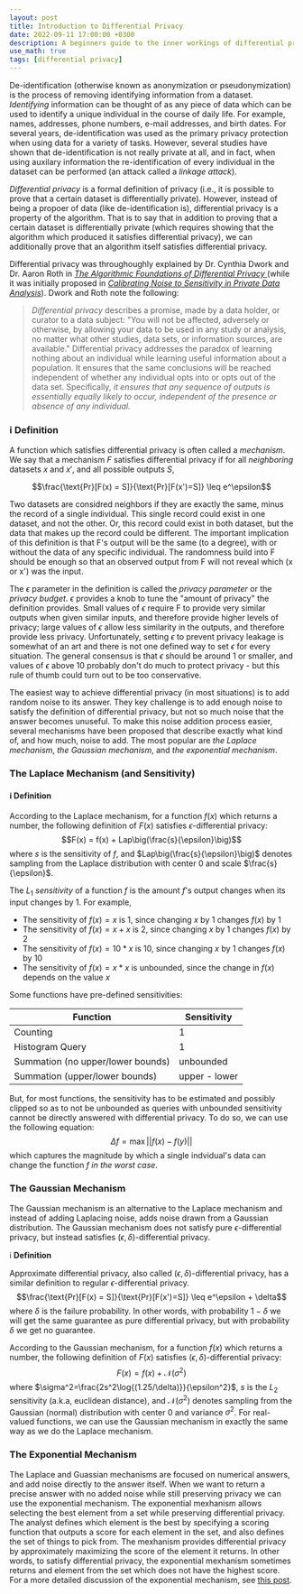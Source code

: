 ```yaml
---
layout: post
title: Introduction to Differential Privacy
date: 2022-09-11 17:00:00 +0300
description: A beginners guide to the inner workings of differential privacy.
use_math: true
tags: [differential privacy]
---
```


De-identification (otherwise known as anonymization or pseudonymization) is the process of removing identifying information from a dataset. _Identifying_ information can be thought of as any piece of data which can be used to identify a unique individual in the course of daily life. For example, names, addresses, phone numbers, e-mail addresses, and birth dates. For several years, de-identification was used as the primary privacy protection when using data for a variety of tasks. However, several studies have shown that de-identification is not really private at all, and in fact, when using auxilary information the re-identification of every individual in the dataset can be performed (an attack called a _linkage attack_).

_Differential privacy_ is a formal definition of privacy (i.e., it is possible to prove that a certain dataset is differentially private). However, instead of being a propoer of data (like de-identification is), differential privacy is a property of the algorithm. That is to say that in addition to proving that a certain dataset is differentially private (which requires showing that the algorithm which produced it satisfies differential privacy), we can additionally prove that an algorithm itself satisfies differential privacy. 

Differential privacy was throughoughly explained by Dr. Cynthia Dwork and Dr. Aaron Roth in [_The Algorithmic Foundations of Differential Privacy_ ](https://www.cis.upenn.edu/~aaroth/Papers/privacybook.pdf) (while it was initially proposed in [_Calibrating Noise to Sensitivity in Private Data Analysis_](https://link.springer.com/chapter/10.1007/11681878_14)). Dwork and Roth note the following:

> _Differential privacy_ describes a promise, made by a data holder, or curator to a data subject: "You will not be affected, adversely or otherwise, by allowing your data to be used in any study or analysis, no matter what other studies, data sets, or information sources, are available." Differential privacy addresses the paradox of learning nothing about an individual while learning useful information about a population. It ensures that the same conclusions will be reached independent of whether any individual opts into or opts out of the data set. Specifically, _it ensures that any sequence of outputs is essentially equally likely to occur, independent of the presence or absence of any individual._

### :information_source: **Definition**
A function which satisfies differential privacy is often called a _mechanism_. We say that a mechanism $F$ satisfies differential privacy if for all _neighboring_ datasets $x$ and $x'$, and all possible outputs $S$, 

$$\frac{\text{Pr}[F(x) = S]}{\text{Pr}[F(x')=S]} \leq e^\epsilon$$

Two datasets are considred neighbors if they are exactly the same, minus the record of a single individual. This single record could exist in one dataset, and not the other. Or, this record could exist in both dataset, but the data that makes up the record could be different. The important implication of this definition is that F's output will be the same (to a degree), with or without the data of any specific individual. The randomness build into F should be enough so that an observed output from F will not reveal which (x or x') was the input. 

The $\epsilon$ parameter in the definition is called the _privacy parameter_ or the _privacy budget_. $\epsilon$ provides a knob to tune the "amount of privacy" the definition provides. Small values of $\epsilon$ require F to provide very similar outputs when given similar inputs, and therefore provide higher levels of privacy; large values of $\epsilon$ allow less similarity in the outputs, and therefore provide less privacy. Unfortunately, setting $\epsilon$ to prevent privacy leakage is somewhat of an art and there is not one defined way to set $\epsilon$ for every situation. The general consensus is that $\epsilon$ should be around 1 or smaller, and values of $\epsilon$ above 10 probably don't do much to protect privacy - but this rule of thumb could turn out to be too conservative. 

The easiest way to achieve differential privacy (in most situations) is to add random noise to its answer. They key challenge is to add enough noise to satisfy the definition of differential privacy, but not so much noise that the answer becomes unuseful. To make this noise addition process easier, several mechanisms have been proposed that describe exactly what kind of, and how much, noise to add. The most popular are _the Laplace mechanism_, _the Gaussian mechanism_, and _the exponential mechanism_.

### The Laplace Mechanism (and Sensitivity)
#### :information_source: **Definition**
According to the Laplace mechanism, for a function $f(x)$ which returns a number, the following definition of $F(x)$ satisfies $\epsilon$-differential privacy:
$$F(x) = f(x) + Lap\big(\frac{s}{\epsilon}\big)$$
where $s$ is the sensitivity of $f$, and $Lap\big(\frac{s}{\epsilon}\big)$ denotes sampling from the Laplace distribution with center 0 and scale $\frac{s}{\epsilon}$.

The $L_1$ _sensitivity_ of a function $f$ is the amount $f$'s output changes when its input changes by 1. For example,

* The sensitivity of $f(x) = x$ is 1, since changing $x$ by 1 changes $f(x)$ by 1
* The sensitivity of $f(x) = x + x$ is 2, since changing $x$ by 1 changes $f(x)$ by 2
* The sensitivity of $f(x) = 10 * x$ is 10, since changing $x$ by 1 changes $f(x)$ by 10
* The sensitivity of $f(x) = x * x$ is unbounded, since the change in $f(x)$ depends on the value $x$

Some functions have pre-defined sensitivities:

| Function | Sensitivity |
| -------- | ----------- |
| Counting | 1           |
| Histogram Query | 1 | 
| Summation (no upper/lower bounds)| unbounded|
| Summation (upper/lower bounds) | upper - lower | 

But, for most functions, the sensitivity has to be estimated and possibly clipped so as to not be unbounded as queries with unbounded sensitivity cannot be directly answered with differential privacy. To do so, we can use the following equation:
$$\Delta f = \max||f(x) - f(y)||$$
which captures the magnitude by which a single indvidual's data can change the function $f$ _in the worst case_.


### The Gaussian Mechanism
The Gaussian mechanism is an alternative to the Laplace mechanism and instead of adding Laplacing noise, adds noise drawn from a Gaussian distribution. The Gaussian mechanism does not satisfy pure $\epsilon$-differential privacy, but instead satisfies $(\epsilon, \delta)$-differential privacy. 

:information_source: **Definition**

Approximate differential privacy, also called $(\epsilon, \delta)$-differential privacy, has a similar definition to regular $\epsilon$-differential privacy.
$$\frac{\text{Pr}[F(x) = S]}{\text{Pr}[F(x')=S]} \leq e^\epsilon + \delta$$
where $\delta$ is the failure probability. In other words, with probability $1 - \delta$ we will get the same guarantee as pure differential privacy, but with probability $\delta$ we get no guarantee. 

According to the Gaussian mechanism, for a function $f(x)$ which returns a number, the following definition of $F(x)$ satisfies $(\epsilon, \delta)$-differential privacy:
$$F(x) = f(x) + \mathcal{N}(\sigma^2)$$
where $\sigma^2=\frac{2s^2\log{(1.25/\delta)}}{\epsilon^2}$, $s$ is the $L_2$ sensitivity (a.k.a, euclidean distance), and $\mathcal{N}(\sigma^2)$ denotes sampling from the Gaussian (normal) distribution with center 0 and variance $\sigma^2$. For real-valued functions, we can use the Gaussian mechanism in exactly the same way as we do the Laplace mechanism.

### The Exponential Mechanism
The Laplace and Guassian mechanisms are focused on numerical answers, and add noise directly to the answer itself. When we want to return a precise answer with no added noise while still preserving privacy we can use the exponential mechanism. The exponential mexhanism allows selecting the best element from a set while preserving differential privacy. The analyst defines which element is the best by specifying a scoring function that outputs a score for each element in the set, and also defines the set of things to pick from. The mexhanism provides differential privacy by approximately maximizing the score of the element it returns. In other words, to satisfy differential privacy, the exponential mexhanism sometimes returns and element from the set which does not have the highest score. For a more detailed discussion of the exponential mechanism, see [this post](https://programming-dp.com/ch9.html).
